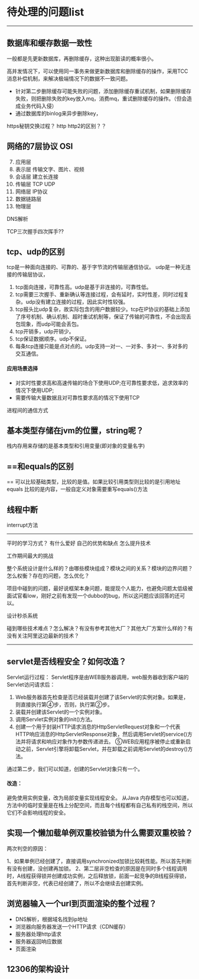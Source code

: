 # 待处理的问题list

---

## 数据库和缓存数据一致性

一般都是先更新数据库，再删除缓存，这种出现脏读的概率很小。

高并发情况下，可以使用同一事务来做更新数据库和删除缓存的操作，采用TCC消息补偿机制，来解决极端情况下的数据不一致问题。

- 针对第二步删除缓存可能失败的问题，添加删除缓存重试机制，如果删除缓存失败，则把删除失败的key放入mq，消费mq，重试删除缓存的操作。（但会造成业务代码入侵）
- 通过数据库的binlog来异步删除key，



https秘钥交换过程？
http http2的区别？？

## 网络的7层协议  OSI
7. 应用层
6. 表示层  传输文字、图片、视频
5. 会话层  建立长连接
4. 传输层  TCP UDP 
3. 网络层  IP协议
2. 数据链路层
1. 物理层



DNS解析

TCP三次握手四次挥手??

## tcp、udp的区别

tcp是一种面向连接的、可靠的、基于字节流的传输层通信协议。
udp是一种无连接的传输层协议，

1. tcp面向连接，可靠性高。udp是基于非连接的，可靠性低。
2. tcp需要三次握手、重新确认等连接过程，会有延时，实时性差，同时过程复杂。udp没有建立连接的过程，因此实时性较强。
3. tcp报头比udp复杂，故实际包含的用户数据较少。tcp在IP协议的基础上添加了序号机制、确认机制、超时重试机制等，保证了传输的可靠性，不会出现丢包现象，而udp可能会丢包。
4. tcp开销多，udp开销少。
5. tcp保证数据顺序。udp不保证。
6. 每条tcp连接只能是点对点的。udp支持一对一、一对多、多对一、多对多的交互通信。

#### 应用场景选择

- 对实时性要求高和高速传输的场合下使用UDP;在可靠性要求低，追求效率的情况下使用UDP;
- 需要传输大量数据且对可靠性要求高的情况下使用TCP



进程间的通信方式



## 基本类型存储在jvm的位置，string呢？
栈内存用来存储的是基本类型和引用变量(即对象的变量名字)

## ==和equals的区别

== 可以比较基础类型，比较的是值。如果比较引用类型则比较的是引用地址
equals 比较的是内容，一般自定义对象需要重写equals()方法


## 线程中断
interrupt方法

---
<!-- ========================================= -->
平时的学习方式？ 有什么爱好
自己的优势和缺点
怎么提升技术

工作期间最大的挑战
<!-- ========================================= -->

整个系统设计是什么样的？由哪些模块组成？模块之间的关系？模块的边界问题？怎么权衡？存在的问题，怎么优化？




项目中碰到的问题，最好说框架本身问题，能提现个人能力，也避免问题太低级被面试官看low，刚好之前有发现一个dubbo的bug，所以这问题应该回答的还可以。

设计秒杀系统

碰到哪些技术难点？怎么解决？有没有参考其他大厂？其他大厂方案什么样的？有没有关注阿里这边最新的技术？


---

## servlet是否线程安全？如何改造？
Servlet运行过程：
Servlet程序是由WEB服务器调用，web服务器收到客户端的Servlet访问请求后：
1. Web服务器首先检查是否已经装载并创建了该Servlet的实例对象。如果是，则直接执行第④步，否则，执行第②步。
2. 装载并创建该Servlet的一个实例对象。
3. 调用Servlet实例对象的init()方法。
4. 创建一个用于封装HTTP请求消息的HttpServletRequest对象和一个代表HTTP响应消息的HttpServletResponse对象，然后调用Servlet的service()方法并将请求和响应对象作为参数传递进去。
⑤WEB应用程序被停止或重新启动之前，Servlet引擎将卸载Servlet，并在卸载之前调用Servlet的destroy()方法。

通过第二步，我们可以知道，创建的Servlet对象只有一个。

#### 改造：
避免使用实例变量，改为局部变量实现线程安全。
从Java 内存模型也可以知道，方法中的临时变量是在栈上分配空间，而且每个线程都有自己私有的栈空间，所以它们不会影响线程的安全。


## 实现一个懒加载单例双重校验锁为什么需要双重校验？

两次判空的原因：

1、如果单例已经创建了，直接调用synchronized加锁比较耗性能。所以首先判断有没有创建，没创建再加锁。
2、第二层非空检查的原因是在同时多个线程调用时，A线程获得锁并创建成功实例，之后释放锁，前面一起竞争的B线程获得锁，首先判断非空，代表已经创建了，所以不会继续去创建实例。


## 浏览器输入一个url到页面渲染的整个过程？
- DNS解析，根据域名找到ip地址
- 浏览器向服务器发送一个HTTP请求（CDN缓存）
- 服务器处理http请求
- 服务器返回响应数据
- 页面渲染




## 12306的架构设计


